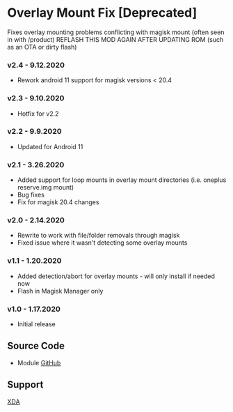# Overlay Mount Fix [Deprecated]
Fixes overlay mounting problems conflicting with magisk mount (often seen in with /product)
REFLASH THIS MOD AGAIN AFTER UPDATING ROM (such as an OTA or dirty flash)

### v2.4 - 9.12.2020
* Rework android 11 support for magisk versions < 20.4

### v2.3 - 9.10.2020
* Hotfix for v2.2

### v2.2 - 9.9.2020
* Updated for Android 11

### v2.1 - 3.26.2020
* Added support for loop mounts in overlay mount directories (i.e. oneplus reserve.img mount)
* Bug fixes
* Fix for magisk 20.4 changes

### v2.0 - 2.14.2020
* Rewrite to work with file/folder removals through magisk
* Fixed issue where it wasn't detecting some overlay mounts

### v1.1 - 1.20.2020
* Added detection/abort for overlay mounts - will only install if needed now
* Flash in Magisk Manager only

### v1.0 - 1.17.2020
* Initial release

## Source Code
* Module [GitHub](https://github.com/Magisk-Modules-Repo/overlayfix)

## Support
[XDA](https://forum.xda-developers.com/android/software-hacking/mods-zackptg5-s-misc-projects-t3881164)
